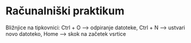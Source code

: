 # Računalniški praktikum
Bližnjice na tipkovnici: 
Ctrl + O --> odpiranje datoteke,
Ctrl + N --> ustvari novo datoteko,
Home --> skok na začetek vsrtice

